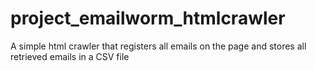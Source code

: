 # project_emailworm_htmlcrawler
A simple html crawler that registers all emails on the page and stores all retrieved emails in a CSV file
